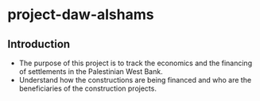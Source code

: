 # project-daw-alshams

## Introduction
* The purpose of this project is to track the economics and the financing of settlements in the Palestinian West Bank.
* Understand how the constructions are being financed and who are the beneficiaries of the construction projects.
